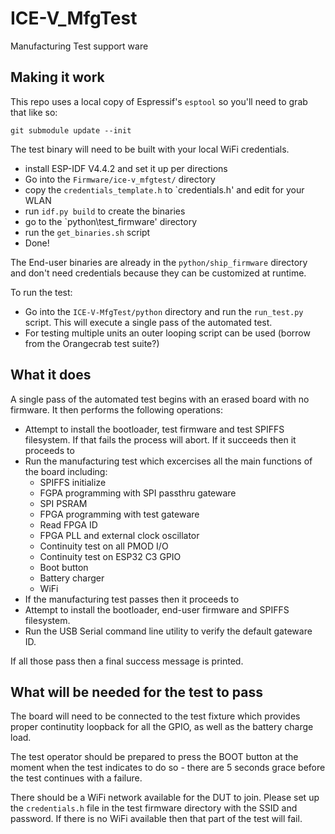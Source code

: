 # ICE-V_MfgTest
Manufacturing Test support ware

## Making it work
This repo uses a local copy of Espressif's `esptool` so you'll need to grab
that like so:

```
git submodule update --init
```

The test binary will need to be built with your local WiFi credentials.
* install ESP-IDF V4.4.2 and set it up per directions
* Go into the `Firmware/ice-v_mfgtest/` directory
* copy the `credentials_template.h` to `credentials.h' and edit for your WLAN
* run `idf.py build` to create the binaries
* go to the `python\test_firmware' directory
* run the `get_binaries.sh` script
* Done!

The End-user binaries are already in the `python/ship_firmware` directory and
don't need credentials because they can be customized at runtime.

To run the test:
* Go into the `ICE-V-MfgTest/python` directory and run the `run_test.py`
script. This will execute a single pass of the automated test.
* For testing multiple units an outer looping script can be used (borrow
from the Orangecrab test suite?)

## What it does
A single pass of the automated test begins with an erased board with no
firmware. It then performs the following operations:
* Attempt to install the bootloader, test firmware and test SPIFFS filesystem.
If that fails the process will abort. If it succeeds then it proceeds to
* Run the manufacturing test which excercises all the main functions of the
board including:
  * SPIFFS initialize
  * FGPA programming with SPI passthru gateware
  * SPI PSRAM
  * FPGA programming with test gateware
  * Read FPGA ID
  * FPGA PLL and external clock oscillator
  * Continuity test on all PMOD I/O
  * Continuity test on ESP32 C3 GPIO
  * Boot button
  * Battery charger
  * WiFi
* If the manufacturing test passes then it proceeds to
* Attempt to install the bootloader, end-user firmware and SPIFFS filesystem.
* Run the USB Serial command line utility to verify the default gateware ID.

If all those pass then a final success message is printed.

## What will be needed for the test to pass
The board will need to be connected to the test fixture which provides proper
continutity loopback for all the GPIO, as well as the battery charge load.

The test operator should be prepared to press the BOOT button at the moment
when the test indicates to do so - there are 5 seconds grace before the test
continues with a failure.

There should be a WiFi network available for the DUT to join. Please set up the
`credentials.h` file in the test firmware directory with the SSID and password.
If there is no WiFi available then that part of the test will fail.

